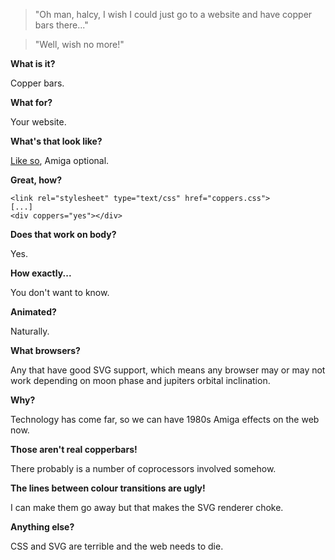 > "Oh man, halcy, I wish I could just go to a website and have copper bars there..."

> "Well, wish no more!"

**What is it?**

Copper bars.

**What for?**

Your website.

**What's that look like?**

[Like so](http://aka-san.halcy.de/coppers.css/coppers.htm), Amiga optional.

**Great, how?**

    <link rel="stylesheet" type="text/css" href="coppers.css">
    [...]
    <div coppers="yes"></div>

**Does that work on body?**

Yes.

**How exactly...**

You don't want to know.

**Animated?**

Naturally.

**What browsers?**

Any that have good SVG support, which means any browser may or may not work depending on moon phase and jupiters orbital inclination.

**Why?**

Technology has come far, so we can have 1980s Amiga effects on the web now.

**Those aren't real copperbars!**

There probably is a number of coprocessors involved somehow.

**The lines between colour transitions are ugly!**

I can make them go away but that makes the SVG renderer choke.

**Anything else?**

CSS and SVG are terrible and the web needs to die.
